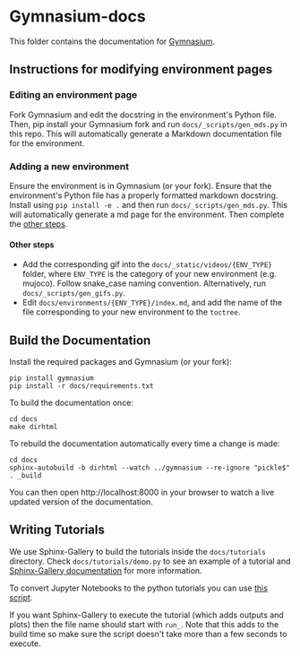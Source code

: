 # Gymnasium-docs

This folder contains the documentation for [Gymnasium](https://github.com/Farama-Foundation/Gymnasium).

## Instructions for modifying environment pages

### Editing an environment page

Fork Gymnasium and edit the docstring in the environment's Python file. Then, pip install your Gymnasium fork and run `docs/_scripts/gen_mds.py` in this repo. This will automatically generate a Markdown documentation file for the environment.

### Adding a new environment

Ensure the environment is in Gymnasium (or your fork). Ensure that the environment's Python file has a properly formatted markdown docstring. Install using `pip install -e .` and then run `docs/_scripts/gen_mds.py`. This will automatically generate a md page for the environment. Then complete the [other steps](#other-steps).

#### Other steps

- Add the corresponding gif into the `docs/_static/videos/{ENV_TYPE}` folder, where `ENV_TYPE` is the category of your new environment (e.g. mujoco). Follow snake_case naming convention. Alternatively, run `docs/_scripts/gen_gifs.py`.
- Edit `docs/environments/{ENV_TYPE}/index.md`, and add the name of the file corresponding to your new environment to the `toctree`.

## Build the Documentation

Install the required packages and Gymnasium (or your fork):

```
pip install gymnasium
pip install -r docs/requirements.txt
```

To build the documentation once:

```
cd docs
make dirhtml
```

To rebuild the documentation automatically every time a change is made:

```
cd docs
sphinx-autobuild -b dirhtml --watch ../gymnasium --re-ignore "pickle$" . _build
```

You can then open http://localhost:8000 in your browser to watch a live updated version of the documentation.

## Writing Tutorials

We use Sphinx-Gallery to build the tutorials inside the `docs/tutorials` directory. Check `docs/tutorials/demo.py` to see an example of a tutorial and [Sphinx-Gallery documentation](https://sphinx-gallery.github.io/stable/syntax.html) for more information.

To convert Jupyter Notebooks to the python tutorials you can use [this script](https://gist.github.com/mgoulao/f07f5f79f6cd9a721db8a34bba0a19a7).

If you want Sphinx-Gallery to execute the tutorial (which adds outputs and plots) then the file name should start with `run_`. Note that this adds to the build time so make sure the script doesn't take more than a few seconds to execute.
